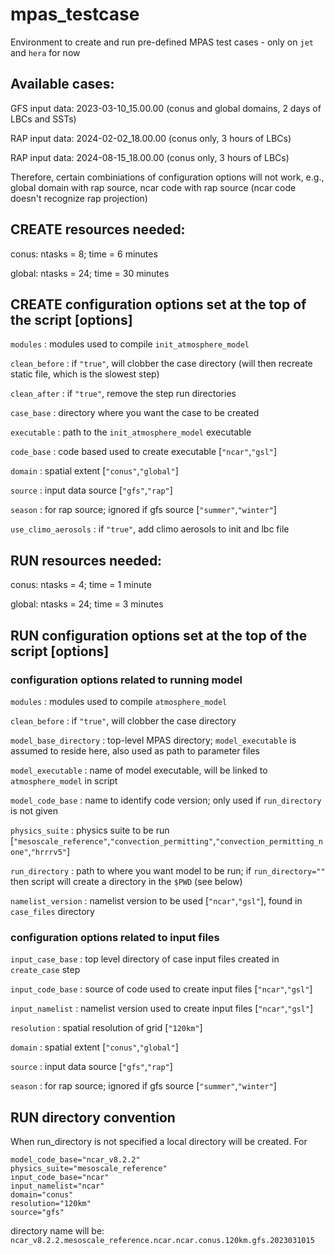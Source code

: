 # mpas_testcase
Environment to create and run pre-defined MPAS test cases - only on `jet` and `hera` for now

## Available cases:

GFS input data: 2023-03-10_15.00.00  (conus and global domains, 2 days of LBCs and SSTs)

RAP input data: 2024-02-02_18.00.00  (conus only, 3 hours of LBCs)

RAP input data: 2024-08-15_18.00.00  (conus only, 3 hours of LBCs)

Therefore, certain combiniations of configuration options will not work, e.g., global domain with rap source, ncar code with rap source (ncar code doesn't recognize rap projection)

## CREATE resources needed:

conus: ntasks = 8; time = 6 minutes

global: ntasks = 24; time = 30 minutes

## CREATE configuration options set at the top of the script [options]

`modules` : modules used to compile `init_atmosphere_model` 

`clean_before` : if `"true"`, will clobber the case directory (will then recreate static file, which is the slowest step)

`clean_after` : if `"true"`, remove the step run directories

`case_base` : directory where you want the case to be created 

`executable` : path to the `init_atmosphere_model` executable 

`code_base` : code based used to create executable [`"ncar"`,`"gsl"`]

`domain` : spatial extent [`"conus"`,`"global"`]

`source` : input data source [`"gfs"`,`"rap"`]

`season` : for rap source; ignored if gfs source [`"summer"`,`"winter"`]

`use_climo_aerosols` : if `"true"`, add climo aerosols to init and lbc file

## RUN resources needed:

conus: ntasks = 4; time = 1 minute

global: ntasks = 24; time = 3 minutes

## RUN configuration options set at the top of the script [options]

### configuration options related to running model

`modules` : modules used to compile `atmosphere_model`

`clean_before` : if `"true"`, will clobber the case directory 

`model_base_directory` : top-level MPAS directory; `model_executable` is assumed to reside here, also used as path to parameter files

`model_executable` : name of model executable, will be linked to `atmosphere_model` in script

`model_code_base` : name to identify code version; only used if `run_directory` is not given

`physics_suite` : physics suite to be run [`"mesoscale_reference"`,`"convection_permitting"`,`"convection_permitting_none"`,`"hrrrv5"`]

`run_directory` : path to where you want model to be run; if `run_directory=""` then script will create a directory in the `$PWD` (see below)

`namelist_version` : namelist version to be used [`"ncar"`,`"gsl"`], found in `case_files` directory

### configuration options related to input files

`input_case_base` : top level directory of case input files created in `create_case` step

`input_code_base` : source of code used to create input files [`"ncar"`,`"gsl"`]

`input_namelist` : namelist version used to create input files [`"ncar"`,`"gsl"`]

`resolution` : spatial resolution of grid [`"120km"`]

`domain` : spatial extent [`"conus"`,`"global"`]

`source` : input data source [`"gfs"`,`"rap"`]

`season` : for rap source; ignored if gfs source [`"summer"`,`"winter"`]

## RUN directory convention

When run_directory is not specified a local directory will be created. For
```
model_code_base="ncar_v8.2.2"
physics_suite="mesoscale_reference"
input_code_base="ncar"
input_namelist="ncar"
domain="conus"
resolution="120km"
source="gfs"
```
directory name will be: `ncar_v8.2.2.mesoscale_reference.ncar.ncar.conus.120km.gfs.2023031015`
